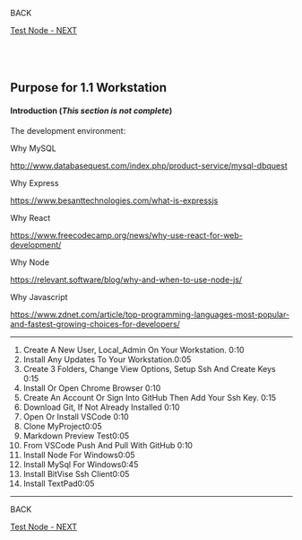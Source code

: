<!-- ------------------------------------------------------------------------- -->

<div class="page-back disabled">

BACK
</div><div class="page-next">

[Test Node - NEXT](/Setup/purposes/pfr0102_Test-Node.md)
</div><div style="margin-top:35px">&nbsp;</div>

<!-- ------------------------------------------------------------------------- -->

## Purpose for 1.1 Workstation 
#### Introduction  (*This section is not complete*)

The development environment:

Why MySQL

http://www.databasequest.com/index.php/product-service/mysql-dbquest

Why Express

https://www.besanttechnologies.com/what-is-expressjs

Why React

https://www.freecodecamp.org/news/why-use-react-for-web-development/

Why Node

https://relevant.software/blog/why-and-when-to-use-node-js/

Why Javascript

https://www.zdnet.com/article/top-programming-languages-most-popular-and-fastest-growing-choices-for-developers/




----

1. Create A New User, Local_Admin On Your Workstation. 0:10
2. Install Any Updates To Your Workstation.0:05
3. Create 3 Folders, Change View Options, Setup Ssh And Create Keys 0:15
4. Install Or Open Chrome Browser 0:10
5. Create An Account Or Sign Into GitHub Then Add Your Ssh Key. 0:15
6. Download Git, If Not Already Installed 0:10
7. Open Or Install VSCode 0:10
8. Clone MyProject0:05
9. Markdown Preview Test0:05
10. From VSCode Push And Pull With GitHub 0:10
11. Install Node For Windows0:05
12. Install MySql For Windows0:45
13. Install BitVise Ssh Client0:05
14. Install TextPad0:05


----
<!-- ------------------------------------------------------------------------- -->


<div class="page-back disabled">

BACK
</div><div class="page-next">

[Test Node - NEXT](/Setup/purposes/pfr0102_Test-Node.md)
</div>

<!-- ------------------------------------------------------------------------- -->
